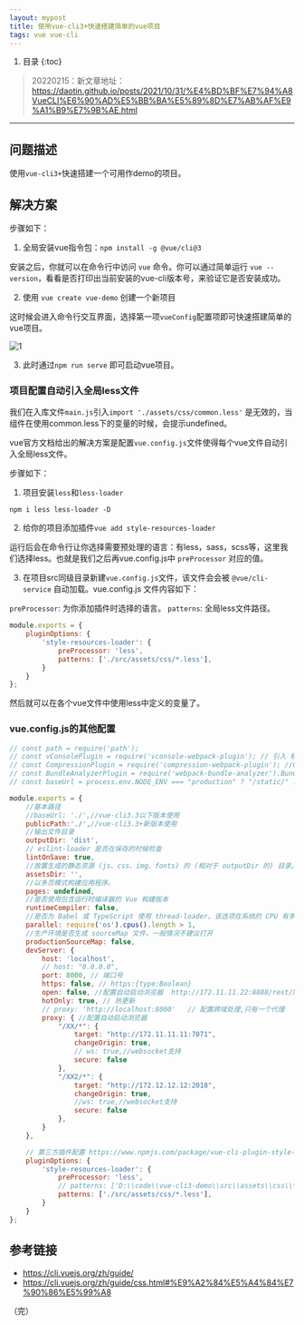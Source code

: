 ```yaml
---
layout: mypost
title: 使用vue-cli3+快速搭建简单的vue项目
tags: vue vue-cli
---
```


1. 目录
{:toc}

> 20220215：新文章地址：https://daotin.github.io/posts/2021/10/31/%E4%BD%BF%E7%94%A8VueCLI%E6%90%AD%E5%BB%BA%E5%89%8D%E7%AB%AF%E9%A1%B9%E7%9B%AE.html

---

## 问题描述
使用`vue-cli3+`快速搭建一个可用作demo的项目。

<!--more-->

## 解决方案
步骤如下：

1. 全局安装vue指令包：`npm install -g @vue/cli@3`

安装之后，你就可以在命令行中访问 `vue` 命令。你可以通过简单运行 `vue --version`，看看是否打印出当前安装的vue-cli版本号，来验证它是否安装成功。

2. 使用 `vue create vue-demo` 创建一个新项目

这时候会进入命令行交互界面，选择第一项`vueConfig`配置项即可快速搭建简单的vue项目。

![1](https://user-images.githubusercontent.com/23518990/71805802-18f89180-30a2-11ea-9dd6-80fb9f82fd6f.png)


3. 此时通过`npm run serve` 即可启动vue项目。

### 项目配置自动引入全局less文件
我们在入库文件`main.js`引入`import './assets/css/common.less'` 是无效的，当组件在使用common.less下的变量的时候，会提示undefined。

vue官方文档给出的解决方案是配置`vue.config.js`文件使得每个vue文件自动引入全局less文件。

步骤如下：
1. 项目安装`less`和`less-loader`

```
npm i less less-loader -D
```

2. 给你的项目添加插件`vue add style-resources-loader`

运行后会在命令行让你选择需要预处理的语言：有less，sass，scss等，这里我们选择less。也就是我们之后再vue.config.js中 `preProcessor` 对应的值。


3. 在项目src同级目录新建`vue.config.js`文件，该文件会会被 `@vue/cli-service` 自动加载。vue.config.js 文件内容如下：

`preProcessor`: 为你添加插件时选择的语言。
`patterns`: 全局less文件路径。

```js
module.exports = {
    pluginOptions: {
        'style-resources-loader': {
            preProcessor: 'less',
            patterns: ['./src/assets/css/*.less'],
        }
    }
};
```
然后就可以在各个vue文件中使用less中定义的变量了。


### vue.config.js的其他配置

```js
// const path = require('path');
// const vConsolePlugin = require('vconsole-webpack-plugin'); // 引入 移动端模拟开发者工具 插件 （另：https://github.com/liriliri/eruda）
// const CompressionPlugin = require('compression-webpack-plugin'); //Gzip
// const BundleAnalyzerPlugin = require('webpack-bundle-analyzer').BundleAnalyzerPlugin; //Webpack包文件分析器
// const baseUrl = process.env.NODE_ENV === "production" ? "/static/" : "/"; //font scss资源路径 不同环境切换控制

module.exports = {
    //基本路径
    //baseUrl: './',//vue-cli3.3以下版本使用
    publicPath:'./',//vue-cli3.3+新版本使用
    //输出文件目录
    outputDir: 'dist',
    // eslint-loader 是否在保存的时候检查
    lintOnSave: true,
    //放置生成的静态资源 (js、css、img、fonts) 的 (相对于 outputDir 的) 目录。
    assetsDir: '',
    //以多页模式构建应用程序。
    pages: undefined,
    //是否使用包含运行时编译器的 Vue 构建版本
    runtimeCompiler: false,
    //是否为 Babel 或 TypeScript 使用 thread-loader。该选项在系统的 CPU 有多于一个内核时自动启用，仅作用于生产构建，在适当的时候开启几个子进程去并发的执行压缩
    parallel: require('os').cpus().length > 1,
    //生产环境是否生成 sourceMap 文件，一般情况不建议打开
    productionSourceMap: false,
    devServer: {
        host: 'localhost',
        // host: "0.0.0.0",
        port: 8000, // 端口号
        https: false, // https:{type:Boolean}
        open: false, //配置自动启动浏览器  http://172.11.11.22:8888/rest/XX/
        hotOnly: true, // 热更新
        // proxy: 'http://localhost:8000'   // 配置跨域处理,只有一个代理
        proxy: { //配置自动启动浏览器
            "/XX/*": {
                target: "http://172.11.11.11:7071",
                changeOrigin: true,
                // ws: true,//websocket支持
                secure: false
            },
            "/XX2/*": {
                target: "http://172.12.12.12:2018",
                changeOrigin: true,
                //ws: true,//websocket支持
                secure: false
            },
        }
    },

    // 第三方插件配置 https://www.npmjs.com/package/vue-cli-plugin-style-resources-loader
    pluginOptions: {
        'style-resources-loader': {
            preProcessor: 'less',
            // patterns: ['D:\\code\\vue-cli3-demo\\src\\assets\\css\\*.less',],
            patterns: ['./src/assets/css/*.less'],
        }
    }
};

```





## 参考链接

- https://cli.vuejs.org/zh/guide/
- https://cli.vuejs.org/zh/guide/css.html#%E9%A2%84%E5%A4%84%E7%90%86%E5%99%A8






（完）

